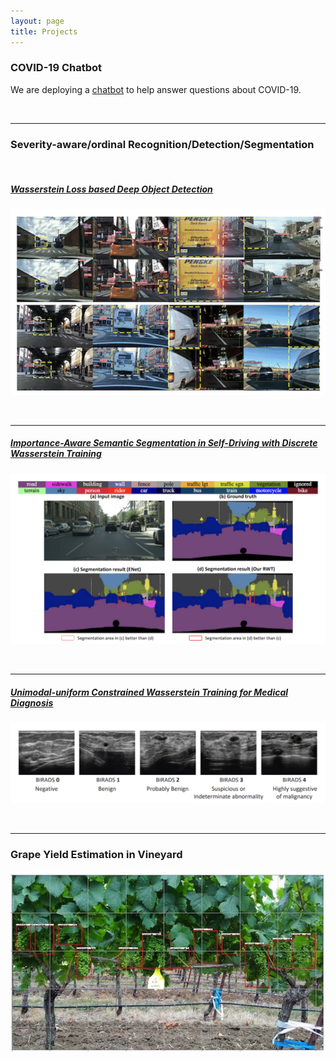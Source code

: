 ```yaml
---
layout: page
title: Projects
---
```


### COVID-19 Chatbot
We are deploying a [chatbot](https://covid-19-infobot.org/chat/) to help answer questions about COVID-19.

<br />

<hr>

### Severity-aware/ordinal Recognition/Detection/Segmentation
<br />

##### [Wasserstein Loss based Deep Object Detection](/archive/wasserstein_loss_based_deep_object_detection.pdfs)
![detection](/images/wasserstein_loss_0.png "wasserstein detection")

<br />

<hr>

##### [Importance-Aware Semantic Segmentation in Self-Driving with Discrete Wasserstein Training](https://www.aaai.org/Papers/AAAI/2020GB/AAAI-LiuX.1971.pdf)
![segmentation](/images/Importance-Aware-1.png "Importance Aware")

<br />

<hr>

##### [Unimodal-uniform Constrained Wasserstein Training for Medical Diagnosis](http://openaccess.thecvf.com/content_ICCVW_2019/html/VRMI/Liu_Unimodal-Uniform_Constrained_Wasserstein_Training_for_Medical_Diagnosis_ICCVW_2019_paper.htmls)

![detection](/images/unimodal.png "Unimodal")

<br />

<hr>

### Grape Yield Estimation in Vineyard
![Grape](/images/grape.jpg "Grape")
